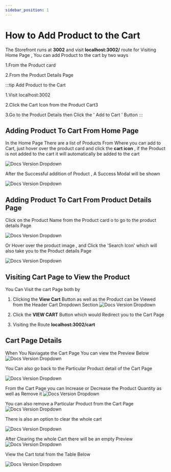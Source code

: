 ```yaml
---
sidebar_position: 1
---
```


# How to Add Product to the Cart

The Storefront runs at **3002** and visit **localhost:3002/** route for Visiting Home Page , You can add Product to the cart by two ways

1.From the Product card

2.From the Product Details Page

:::tip Add Product to the Cart

1.Visit localhost:3002

2.Click the Cart Icon from the Product Cart3

3.Go to the Product Details then Click the ' Add to Cart ' Button
:::

## Adding Product To Cart From Home Page

In the Home Page There are a list of Products From Where you can add to Cart, just hover over the product card and click the **cart icon** , if the Product is not added to the cart it will automatically be added to the cart

![Docs Version Dropdown](../img/cart-tutorial/prod_cart_icon_marked.png)

After the Successful addition of Product , A Success Modal will be shown

![Docs Version Dropdown](../img/cart-tutorial/cart_modal_marked.png)

## Adding Product To Cart From Product Details Page

Click on the Product Name from the Product card o to go to the product details Page

![Docs Version Dropdown](../img/cart-tutorial/prod_card_details.jpg)

Or Hover over the product image , and Click the 'Search Icon' which will also take you to the Product details Page

![Docs Version Dropdown](../img/cart-tutorial/prod_card_search.png)

## Visiting Cart Page to View the Product

You Can Visit the cart Page both by

1. Clicking the **View Cart** Button as well as the Product can be Viewed from the Header Cart Dropdown Section
   ![Docs Version Dropdown](../img/cart-tutorial/cart_dropdown_marked.png)

2. Click the **VIEW CART** Button which would Redirect you to the Cart Page

3. Visiting the Route **localhost:3002/cart**

## Cart Page Details

When You Naviagate the Cart Page You can view the Preview Below
![Docs Version Dropdown](../img/cart-tutorial/cart_table.png)

You Can also go back to the Particular Product detail of the Cart Page

![Docs Version Dropdown](../img/cart-tutorial/cart_table_prod.png)

From the Cart Page you can Increase or Decrease the Product Quantity as well as Remove it
![Docs Version Dropdown](../img/cart-tutorial/cart_quantity.png)

You can also remove a Particular Product from the Cart Page
![Docs Version Dropdown](../img/cart-tutorial/cart_remove.jpg)

There is also an option to clear the whole cart

![Docs Version Dropdown](../img/cart-tutorial/cart_clear.png)

After Clearing the whole Cart there will be an empty Preview
![Docs Version Dropdown](../img/cart-tutorial/empty_cart.png)

View the Cart total from the Table Below

![Docs Version Dropdown](../img/cart-tutorial/cart_total.png)
